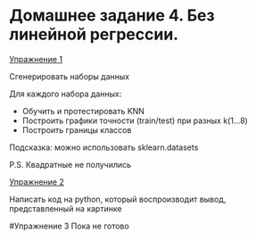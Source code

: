 # Домашнее задание 4. Без линейной регрессии.

[Упражнение 1](IDS_HW4_EX1.ipynb)

Сгенерировать наборы данных

Для каждого набора данных:

* Обучить и протестировать KNN
* Построить графики точности (train/test) при разных k(1...8)
* Построить границы классов 

Подсказка: можно использовать sklearn.datasets

P.S. Квадратные не получились


[Упражнение 2](IDS_HW4_EX2.ipynb)

Написать код на python, который воспроизводит вывод, представленный на картинке


#Упражнение 3
Пока не готово
